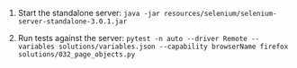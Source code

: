 1. Start the standalone server: `java -jar resources/selenium/selenium-server-standalone-3.0.1.jar`

2. Run tests against the server: `pytest -n auto --driver Remote --variables solutions/variables.json --capability browserName firefox solutions/032_page_objects.py`
